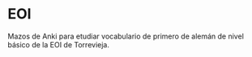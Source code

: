 EOI
===

Mazos de Anki para etudiar vocabulario de  primero de alemán de nivel básico de la EOI de Torrevieja.
